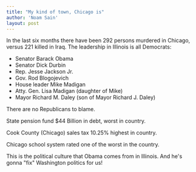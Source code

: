 ```yaml
---
title: "My kind of town, Chicago is"
author: 'Noam Sain'
layout: post
---
```


In the last six months there have been 292 persons murdered in Chicago, versus 221 killed in Iraq. The leadership in Illinois is all Democrats:

- Senator Barack Obama
- Senator Dick Durbin
- Rep. Jesse Jackson Jr.
- Gov. Rod Blogojevich
- House leader Mike Madigan
- Atty. Gen. Lisa Madigan (daughter of Mike)
- Mayor Richard M. Daley (son of Mayor Richard J. Daley)

There are no Republicans to blame.

State pension fund $44 Billion in debt, worst in country.

Cook County (Chicago) sales tax 10.25% highest in country.

Chicago school system rated one of the worst in the country.

This is the political culture that Obama comes from in Illinois. And he's gonna "fix" Washington politics for us!
